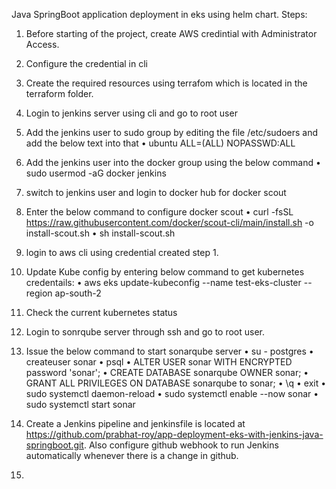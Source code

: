 Java SpringBoot application deployment in eks using helm chart.
Steps:
1.	Before starting of the project, create AWS credintial with Administrator Access.
2.	Configure the credential in cli
3.	Create the required resources using terrafom which is located in the terraform folder.
4.	Login to jenkins server using cli and go to root user
5.	Add the jenkins user to sudo group by editing the file /etc/sudoers and add the below text into that
•	ubuntu ALL=(ALL) NOPASSWD:ALL
6.	Add the jenkins user into the docker group using the below command
•	sudo usermod -aG docker jenkins
7.	switch to jenkins user and login to docker hub for docker scout
8.	Enter the below command to configure docker scout
•	curl -fsSL https://raw.githubusercontent.com/docker/scout-cli/main/install.sh -o install-scout.sh
•	sh install-scout.sh
9.	login to aws cli using credential created step 1.
10.	Update Kube config by entering below command to get kubernetes credentails:
•	aws eks update-kubeconfig --name test-eks-cluster --region ap-south-2
11.	Check the current kubernetes status
12.	Login to sonrqube server through ssh and go to root user.
13.	Issue the below command to start sonarqube server
•	su - postgres
•	createuser sonar
•	psql
•	ALTER USER sonar WITH ENCRYPTED password 'sonar';
•	CREATE DATABASE sonarqube OWNER sonar;
•	GRANT ALL PRIVILEGES ON DATABASE sonarqube to sonar; 
•	\q
•	exit
•	sudo systemctl daemon-reload
•	sudo systemctl enable --now sonar
•	sudo systemctl start sonar

14.	Create a Jenkins pipeline and jenkinsfile is located at https://github.com/prabhat-roy/app-deployment-eks-with-jenkins-java-springboot.git. Also configure github webhook to run Jenkins automatically whenever there is a change in github.
15. 
